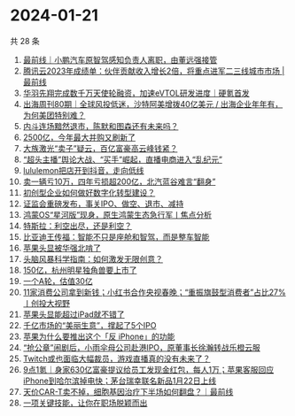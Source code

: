 # 2024-01-21

共 28 条

<!-- BEGIN 36KR -->
<!-- 最后更新时间 2024-01-21 09:55:31 +0800 -->
1. [最前线｜小鹏汽车原智驾感知负责人离职，由董远强接管](https://36kr.com/p/2611696816920705)
1. [腾讯云2023年成绩单：伙伴贡献收入增长2倍，将重点进军二三线城市市场 | 最前线](https://36kr.com/p/2610156146259205)
1. [华羽先翔完成数千万天使轮融资，加速eVTOL研发进度｜硬氪首发](https://36kr.com/p/2612357269362818)
1. [出海周刊80期｜全球风投低迷，沙特阿美增拨40亿美元 / 出海企业年年有，为何美团特别难？](https://36kr.com/p/2611598826526853)
1. [内斗连场黯然退市，陈默和图森还有未来吗？](https://36kr.com/p/2611701221711749)
1. [2500亿，今年最大并购又刷新了](https://36kr.com/p/2612509462239621)
1. [大族激光“卖子”疑云，百亿富豪高云峰钱紧？](https://36kr.com/p/2611700423597955)
1. [“超头主播”舆论大战、“买手”崛起，直播电商进入“乱纪元”](https://36kr.com/p/2611671746631809)
1. [lululemon把店开到抖音，走向低线](https://36kr.com/p/2612552822954115)
1. [卖一辆亏10万，四年亏损超200亿，北汽蓝谷难言“翻身”](https://36kr.com/p/2611509716230016)
1. [初创型企业如何做好数字化转型建设？](https://36kr.com/p/2612188643055747)
1. [证监会重磅发布，事关IPO、做空、退市、减持](https://36kr.com/p/2612807154162054)
1. [鸿蒙OS“星河版”现身，原生鸿蒙生态急行军丨焦点分析](https://36kr.com/p/2611218543270018)
1. [特斯拉：利空出尽，还是利空？](https://36kr.com/p/2612248350185602)
1. [比亚迪王传福：智能不只是座舱和智驾，而是整车智能](https://36kr.com/p/2612914143746183)
1. [苹果头显被华强北啃了](https://36kr.com/p/2612401455700361)
1. [头脑风暴科学指南：如何激发无限创意？](https://36kr.com/p/2566007002211714)
1. [150亿，杭州明星独角兽要上市了](https://36kr.com/p/2612690492659842)
1. [一个A轮，估值30亿](https://36kr.com/p/2612673189730434)
1. [11家消费公司拿到新钱；小红书合作央视春晚；“重振旗鼓型消费者”占比27%丨创投大视野](https://36kr.com/p/2611328062871688)
1. [苹果头显能超过iPad就不错了](https://36kr.com/p/2612599082014849)
1. [千亿市场的“美丽生意”，撑起了5个IPO](https://36kr.com/p/2612986185128064)
1. [苹果为什么要推出这个「反 iPhone」的功能](https://36kr.com/p/2612811771795848)
1. [“抢公章”闹剧后，小雨伞母公司赴港IPO，原董事长徐瀚转战乐橙云服](https://36kr.com/p/2612987681529991)
1. [Twitch或也面临大幅裁员，游戏直播真的没有未来了？](https://36kr.com/p/2612780540041350)
1. [9点1氪｜身家630亿富豪提议给员工发现金红包，每人1万；苹果客服回应iPhone到哈尔滨掉电快；茅台瑞幸联名新品1月22日上线](https://36kr.com/p/2612283037882499)
1. [天价CAR-T卖不掉，细胞基因治疗下半场如何翻盘？｜最前线](https://36kr.com/p/2611590228138121)
1. [一项关键技能，让你在职场脱颖而出](https://36kr.com/p/2563440230933892)
<!-- END 36KR -->